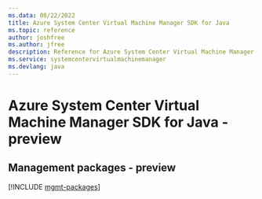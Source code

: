 ```yaml
---
ms.data: 08/22/2022
title: Azure System Center Virtual Machine Manager SDK for Java
ms.topic: reference
author: joshfree
ms.author: jfree
description: Reference for Azure System Center Virtual Machine Manager SDK for Java
ms.service: systemcentervirtualmachinemanager
ms.devlang: java
---
```

# Azure System Center Virtual Machine Manager SDK for Java - preview

## Management packages - preview
[!INCLUDE [mgmt-packages](system-center-virtual-machine-manager-mgmt-index.md)]